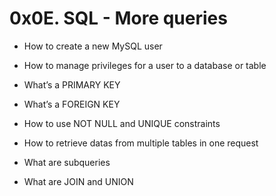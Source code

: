 # 0x0E. SQL - More queries

* How to create a new MySQL user

* How to manage privileges for a user to a database or table

* What’s a PRIMARY KEY

* What’s a FOREIGN KEY

* How to use NOT NULL and UNIQUE constraints

* How to retrieve datas from multiple tables in one request

* What are subqueries

* What are JOIN and UNION
